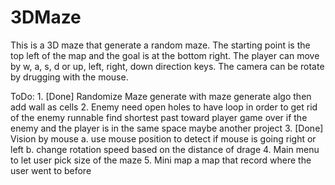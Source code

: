 # 3DMaze

This is a 3D maze that generate a random maze. The starting point is the top left of the map and the goal is at the bottom right. The player can move by w, a, s, d or up, left, right, down direction keys. The camera can be rotate by drugging with the mouse.

ToDo:
    1. [Done] Randomize Maze
        generate with maze generate algo then add wall as cells
    2. Enemy
        need open holes to have loop in order to get rid of the enemy
        runnable
        find shortest past toward player
        game over if the enemy and the player is in the same space
        maybe another project
    3. [Done] Vision by mouse
        a. use mouse position to detect if mouse is going right or left
        b. change rotation speed based on the distance of drage
    4. Main menu
        to let user pick size of the maze
    5. Mini map
        a map that record where the user went to before
